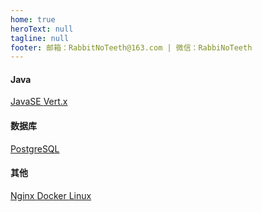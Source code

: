 ```yaml
---
home: true
heroText: null
tagline: null
footer: 邮箱：RabbitNoTeeth@163.com | 微信：RabbiNoTeeth
---
```


#### Java

<div class="home_article_card_container">
    <a class="home_article_card" href="/java/javase/collection/default/Collection">
        JavaSE
    </a>
    <a class="home_article_card" href="/java/vertx">
        Vert.x
    </a>
</div>

#### 数据库

<div class="home_article_card_container">
    <a class="home_article_card" href="/database/postgresql/default/安装">
        PostgreSQL
    </a>
</div>

#### 其他

<div class="home_article_card_container">
    <a class="home_article_card" href="/nginx">
        Nginx
    </a>
    <a class="home_article_card" href="/docker">
        Docker
    </a>
    <a class="home_article_card" href="/linux">
        Linux
    </a>
</div>
